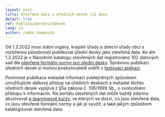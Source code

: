 ```yaml
---
layout: post
title: Otevřená data z úředních desek již dnes
detail: true
ref: PublikaceUrednichDesek
lang: cs
author: radka_domanská
---
```


Od 1.2.2022 musí státní orgány, krajské úřady a obecní úřady obcí s rozšířenou působností publikovat úřední desky jako otevřená data. 
Ke dni 1.2.2022 je v Národním katalogu otevřených dat registrováno 102 datových sad dle [otevřené formální normy pro úřední desky]. 
Správnou publikaci úředních desek si mohou poskytovatelé ověřit v [testovací aplikaci].
<!--more-->

Povinnost publikace metadat informací zveřejněných způsobem umožňujícím dálkový přístup na úředních deskách a metadat těchto úředních desek vyplývá z §5a zákona č. 106/1999 Sb., o svobodném přístupu k informacím. Na portálu otevřených dat může každý zdarma absolvovat [e-learningové kurzy], ve kterých se dozví, co jsou otevřená data, co jsou otevřené formální normy a jak je využít, a také jakým způsobem katalogizovat otevřená data.

[otevřené formální normy pro úřední desky]: https://ofn.gov.cz/úřední-desky/2021-07-20/ "OFN pro úřední desky" 
[testovací aplikaci]: https://ofn.gov.cz/úřední-desky/2021-07-20/aplikace/úřední-desky.html "testovací aplikace"
[e-learningové kurzy]: https://data.gov.cz/vzdělávání/e-learning/ "e-learning"
